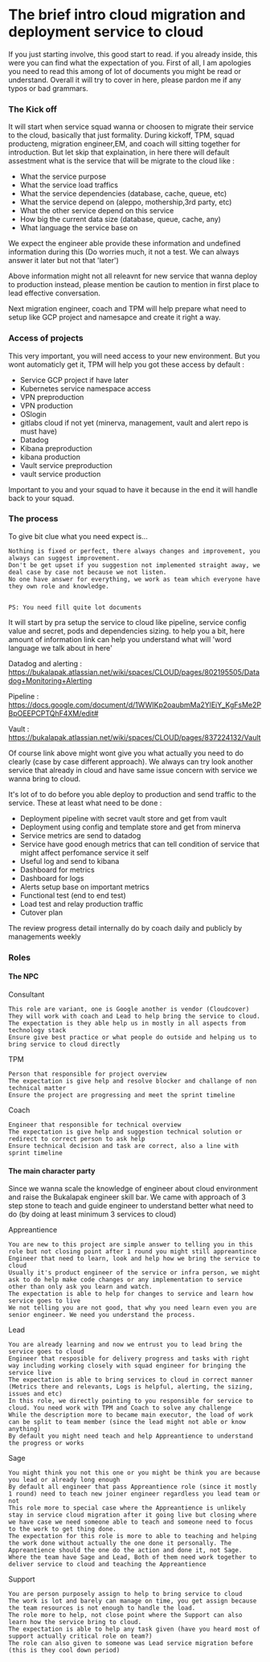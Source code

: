 # The brief intro cloud migration and deployment service to cloud

If you just starting involve, this good start to read. if you already inside, this were you can find what the expectation of you.
First of all, I am apologies you need to read this among of lot of documents you might be read or understand.
Overall it will try to cover in here, please pardon me if any typos or bad grammars.


### The Kick off
It will start when service squad wanna or choosen to migrate their service to the cloud, basically that just formality.
During kickoff, TPM, squad producteng, migration engineer,EM, and coach will sitting together for introduction. But let skip that explaination, in here
there will default assestment what is the service that will be migrate to the cloud like :
- What the service purpose
- What the service load traffics
- What the service dependencies (database, cache, queue, etc)
- What the service depend on (aleppo, mothership,3rd party, etc)
- What the other service depend on this service 
- How big the current data size (database, queue, cache, any)
- What language the service base on

We expect the engineer able provide these information and undefined information during this
(Do worries much, it not a test. We can always answer it later but not that 'later')


Above information might not all releavnt for new service that wanna deploy to production instead,
please mention be caution to mention in first place to lead effective conversation.

Next migration engineer, coach and TPM will help prepare what need to setup like GCP project and namesapce and create it right a way.


### Access of projects
This very important, you will need access to your new environment. But you wont automaticly get it, TPM will help you got these access by default :
- Service GCP project if have later
- Kubernetes service namespace access
- VPN preproduction
- VPN production
- OSlogin
- gitlabs cloud if not yet (minerva, management, vault and alert repo is must have)
- Datadog
- Kibana preproduction
- kibana production
- Vault service preproduction
- vault service production

Important to you and your squad to have it because in the end it will handle back to your squad.


### The process

To give bit clue what you need expect is...

```
Nothing is fixed or perfect, there always changes and improvement, you always can suggest improvement.
Don't be get upset if you suggestion not implemented straight away, we deal case by case not because we not listen.
No one have answer for everything, we work as team which everyone have they own role and knowledge.


PS: You need fill quite lot documents
```


It will start by pra setup the service to cloud like pipeline, service config value and secret, pods and dependencies sizing.
to help you a bit, here amount of information link can help you understand what will 'word language we talk about in here'

Datadog and alerting : https://bukalapak.atlassian.net/wiki/spaces/CLOUD/pages/802195505/Datadog+Monitoring+Alerting

Pipeline : https://docs.google.com/document/d/1WWIKp2oaubmMa2YlEiY_KgFsMe2PBpOEEPCPTQhF4XM/edit#

Vault : https://bukalapak.atlassian.net/wiki/spaces/CLOUD/pages/837224132/Vault

Of course link above might wont give you what actually you need to do clearly (case by case different approach).
We always can try look another service that already in cloud and have same issue concern with service we wanna bring to cloud.

It's lot of to do before you able deploy to production and send traffic to the service. These at least what need to be done :
- Deployment pipeline with secret vault store and get from vault
- Deployment using config and template store and get from minerva
- Service metrics are send to datadog
- Service have good enough metrics that can tell condition of service that might affect perfomance service it self
- Useful log and send to kibana
- Dashboard for metrics
- Dashboard for logs
- Alerts setup base on important metrics
- Functional test (end to end test)
- Load test and relay production traffic
- Cutover plan

The review progress detail internally do by coach daily and publicly by managements weekly 



### Roles

#### The NPC

Consultant

```
This role are variant, one is Google another is vendor (Cloudcover)
They will work with coach and Lead to help bring the service to cloud.
The expectation is they able help us in mostly in all aspects from technology stack
Ensure give best practice or what people do outside and helping us to bring service to cloud directly
```

TPM

```
Person that responsible for project overview
The expectation is give help and resolve blocker and challange of non technical matter
Ensure the project are progressing and meet the sprint timeline
```

Coach 

```
Engineer that responsible for technical overview
The expectation is give help and suggestion technical solution or redirect to correct person to ask help
Ensure technical decision and task are correct, also a line with sprint timeline
```


#### The main character party

Since we wanna scale the knowledge of engineer about cloud environment and raise the Bukalapak engineer skill bar.
We came with approach of 3 step stone to teach and guide engineer to understand better what need to do (by doing at least minimum 3 services to cloud)


Appreantience

```
You are new to this project are simple answer to telling you in this role but not closing point after 1 round you might still appreantince
Engineer that need to learn, look and help how we bring the service to cloud
Usually it's product engineer of the service or infra person, we might ask to do help make code changes or any implementation to service other than only ask you learn and watch.
The expectation is able to help for changes to service and learn how service goes to live 
We not telling you are not good, that why you need learn even you are senior engineer. We need you understand the process.
```


Lead

```
You are already learning and now we entrust you to lead bring the service goes to cloud
Engineer that resposible for delivery progress and tasks with right way including working closely with squad engineer for bringing the service live
The expectation is able to bring services to cloud in correct manner (Metrics there and relevants, Logs is helpful, alerting, the sizing, issues and etc)
In this role, we directly pointing to you responsible for service to cloud. You need work with TPM and Coach to solve any challenge
While the description more to became main executor, the load of work can be split to team member (since the lead might not able or know anything)
By default you might need teach and help Appreantience to understand the progress or works
```


Sage

```
You might think you not this one or you might be think you are because you lead or already long enough
By default all engineer that pass Appreantience role (since it mostly 1 round) need to teach new joiner engineer regardless you lead team or not
This role more to special case where the Appreantience is unlikely stay in service cloud migration after it going live but closing where we have case we need someone able to teach and someone need to focus to the work to get thing done.
The expectation for this role is more to able to teaching and helping the work done without actually the one done it personally. The Appreantience should the one do the action and done it, not Sage.
Where the team have Sage and Lead, Both of them need work together to deliver service to cloud and teaching the Appreantience
```


Support

```
You are person purposely assign to help to bring service to cloud
The work is lot and barely can manage on time, you get assign because the team resources is not enough to handle the load.
The role more to help, not close point where the Support can also learn how the service bring to cloud.
The expectation is able to help any task given (have you heard most of support actually critical role on team?)
The role can also given to someone was Lead service migration before (this is they cool down period)
```
